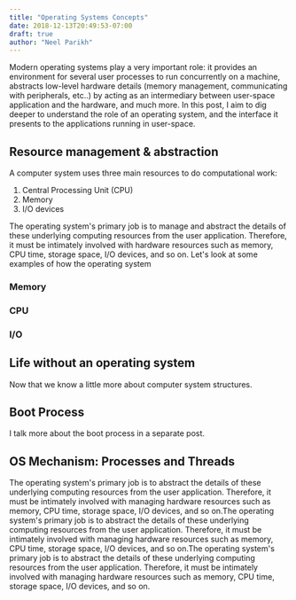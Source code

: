 ```yaml
---
title: "Operating Systems Concepts"
date: 2018-12-13T20:49:53-07:00
draft: true
author: "Neel Parikh"
---
```


Modern operating systems play a very important role: it provides an environment for several user processes to run concurrently on a machine, abstracts low-level hardware details (memory management, communicating with peripherals, etc..) by acting as an intermediary between user-space application and the hardware, and much more. In this post, I aim to dig deeper to understand the role of an operating system, and the interface it presents to the applications running in user-space.

## Resource management & abstraction

A computer system uses three main resources to do computational work:

1. Central Processing Unit (CPU)
2. Memory
3. I/O devices

The operating system's primary job is to manage and abstract the details of these underlying computing resources from the user application. Therefore, it must be intimately involved with hardware resources such as memory, CPU time, storage space, I/O devices, and so on. Let's look at some examples of how the operating system 

### Memory


### CPU


### I/O


## Life without an operating system

Now that we know a little more about computer system structures.



## Boot Process
I talk more about the boot process in a separate post.


## OS Mechanism: Processes and Threads
The operating system's primary job is to abstract the details of these underlying computing resources from the user application. Therefore, it must be intimately involved with managing hardware resources such as memory, CPU time, storage space, I/O devices, and so on.The operating system's primary job is to abstract the details of these underlying computing resources from the user application. Therefore, it must be intimately involved with managing hardware resources such as memory, CPU time, storage space, I/O devices, and so on.The operating system's primary job is to abstract the details of these underlying computing resources from the user application. Therefore, it must be intimately involved with managing hardware resources such as memory, CPU time, storage space, I/O devices, and so on.